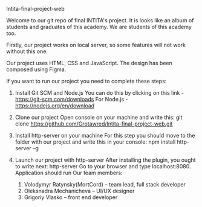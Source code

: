 Intita-final-project-web

Welcome to our git repo of final INTITA's project. It is looks like an album of students and graduates of this academy. We are students of this academy too.

Firstly, our project works on local server, so some features will not work without this one.

Our project uses HTML, CSS and JavaScript. The design has been composed using Figma.

If you want to run our project you need to complete these steps:


1. Install Git SCM and Node.js
		You can do this by clicking on this link - https://git-scm.com/downloads
		For Node.js - https://nodejs.org/en/download

2. Clone our project
	Open console on your machine and write this:
	git clone https://github.com/Grotawred/Intita-final-project-web.git

3. Install http-server on your machine
		For this step you should move to the folder with our 		project and write this in your console:
		npm install http-server –g
	
4. Launch our project with http-server
	After installing the plugin, you ought to write next:
	http-server
	Go to your browser and type localhost:8080.
	Application should run
Our team members:
	1. Volodymyr Ratynsky(MortCord) – team lead, full stack developer
	2. Oleksnadra Mechanicheva – UI/UX designer
	3. Grigoriy Vlasko – front end developer




